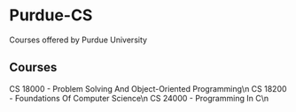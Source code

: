 # Purdue-CS
Courses offered by Purdue University

## Courses
CS 18000 - Problem Solving And Object-Oriented Programming\n
CS 18200 - Foundations Of Computer Science\n
CS 24000 - Programming In C\n
